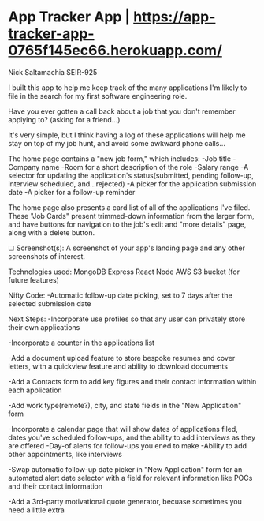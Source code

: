 # App Tracker App  |  https://app-tracker-app-0765f145ec66.herokuapp.com/
Nick Saltamachia SEIR-925



I built this app to help me keep track of the many applications I'm likely to file in the search for my first software engineering role. 

Have you ever gotten a call back about a job that you don't remember applying to? (asking for a friend...)

It's very simple, but I think having a log of these applications will help me stay on top of my job hunt, and avoid some awkward phone calls...

The home page contains a "new job form," which includes:
-Job title
-Company name
-Room for a short description of the role
-Salary range
-A selector for updating the application's status(submitted, pending follow-up, interview scheduled, and...rejected) 
-A picker for the application submission date
-A picker for a follow-up reminder

The home page also presents a card list of all of the applications I've filed. These "Job Cards" present trimmed-down information from the larger form, and have buttons for navigation to the job's edit and "more details" page, along with a delete button.

☐ Screenshot(s): A screenshot of your app's landing page and any other screenshots of interest.


Technologies used:
MongoDB 
Express
React
Node
AWS S3 bucket (for future features)


Nifty Code:
-Automatic follow-up date picking, set to 7 days after the selected submission date



Next Steps:
-Incorporate use profiles so that any user can privately store their own applications

-Incorporate a counter in the applications list 

-Add a document upload feature to store bespoke resumes and cover letters, with a quickview feature and ability to download documents

-Add a Contacts form to add key figures and their contact information within each application 

-Add work type(remote?), city, and state fields in the "New Application" form

-Incorporate a calendar page that will show dates of applications filed, dates you've scheduled follow-ups, and the ability to add interviews as they are offered
    -Day-of alerts for follow-ups you ened to make
    -Ability to add other appointments, like interviews

-Swap automatic follow-up date picker in "New Application" form for an automated alert date selector with a field for relevant information like POCs and their contact information

-Add a 3rd-party motivational quote generator, becuase sometimes you need a little extra


